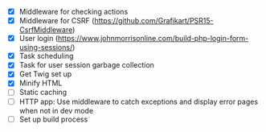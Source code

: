 - [x] Middleware for checking actions
- [x] Middleware for CSRF (https://github.com/Grafikart/PSR15-CsrfMiddleware)
- [x] User login (https://www.johnmorrisonline.com/build-php-login-form-using-sessions/)
- [x] Task scheduling
- [x] Task for user session garbage collection
- [x] Get Twig set up
- [x] Minify HTML
- [ ] Static caching
- [ ] HTTP app: Use middleware to catch exceptions and display error pages when not in dev mode
- [ ] Set up build process

